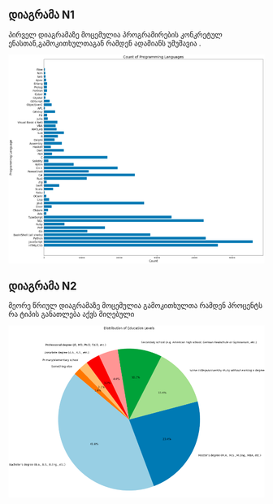 ## დიაგრამა N1

პირველ დიაგრამაზე მოცემულია  პროგრამირების კონკრეტულ ენასთან,გამოკითხულთაგან რამდენ ადამიანს უმუშავია .

![ცხრილი 1](img/1.PNG)


## დიაგრამა N2

მეორე წრიულ დიაგრამაზე მოცემულია გამოკითხულთა რამდენ პროცენტს რა ტიპის განათლება აქვს მიღებული

![ცხრილი 2](img/2.PNG)
